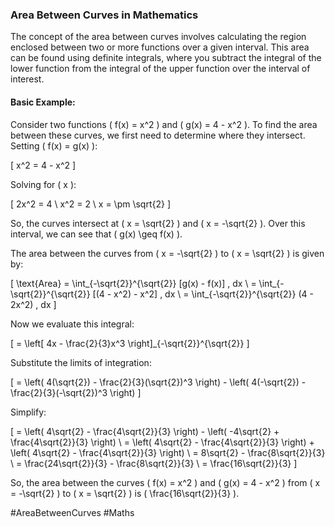 ### Area Between Curves in Mathematics

The concept of the area between curves involves calculating the region enclosed between two or more functions over a given interval. This area can be found using definite integrals, where you subtract the integral of the lower function from the integral of the upper function over the interval of interest.

#### Basic Example:

Consider two functions \( f(x) = x^2 \) and \( g(x) = 4 - x^2 \). To find the area between these curves, we first need to determine where they intersect. Setting \( f(x) = g(x) \):

\[
x^2 = 4 - x^2
\]

Solving for \( x \):

\[
2x^2 = 4 \\
x^2 = 2 \\
x = \pm \sqrt{2}
\]

So, the curves intersect at \( x = \sqrt{2} \) and \( x = -\sqrt{2} \). Over this interval, we can see that \( g(x) \geq f(x) \).

The area between the curves from \( x = -\sqrt{2} \) to \( x = \sqrt{2} \) is given by:

\[
\text{Area} = \int_{-\sqrt{2}}^{\sqrt{2}} [g(x) - f(x)] \, dx \\
= \int_{-\sqrt{2}}^{\sqrt{2}} [(4 - x^2) - x^2] \, dx \\
= \int_{-\sqrt{2}}^{\sqrt{2}} (4 - 2x^2) \, dx
\]

Now we evaluate this integral:

\[
= \left[ 4x - \frac{2}{3}x^3 \right]_{-\sqrt{2}}^{\sqrt{2}}
\]

Substitute the limits of integration:

\[
= \left( 4(\sqrt{2}) - \frac{2}{3}(\sqrt{2})^3 \right) - \left( 4(-\sqrt{2}) - \frac{2}{3}(-\sqrt{2})^3 \right)
\]

Simplify:

\[
= \left( 4\sqrt{2} - \frac{4\sqrt{2}}{3} \right) - \left( -4\sqrt{2} + \frac{4\sqrt{2}}{3} \right) \\
= \left( 4\sqrt{2} - \frac{4\sqrt{2}}{3} \right) + \left( 4\sqrt{2} - \frac{4\sqrt{2}}{3} \right) \\
= 8\sqrt{2} - \frac{8\sqrt{2}}{3} \\
= \frac{24\sqrt{2}}{3} - \frac{8\sqrt{2}}{3} \\
= \frac{16\sqrt{2}}{3}
\]

So, the area between the curves \( f(x) = x^2 \) and \( g(x) = 4 - x^2 \) from \( x = -\sqrt{2} \) to \( x = \sqrt{2} \) is \( \frac{16\sqrt{2}}{3} \).

#AreaBetweenCurves #Maths